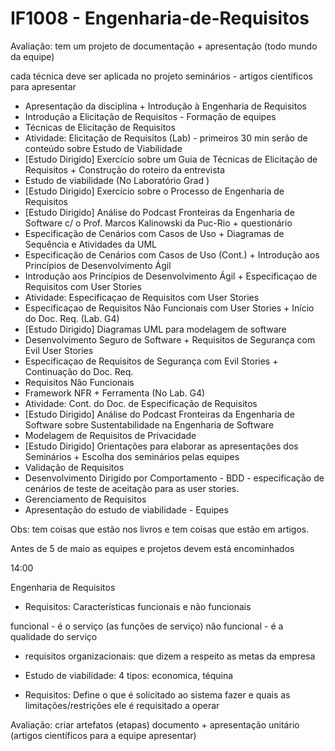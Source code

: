 # IF1008 - Engenharia-de-Requisitos

Avaliação: tem um projeto de documentação + apresentação (todo mundo da equipe)

cada técnica deve ser aplicada no projeto
seminários - artigos científicos para apresentar

- Apresentação da disciplina + Introdução à Engenharia de Requisitos
- Introdução a Elicitação de Requisitos - Formação de equipes
- Técnicas de Elicitação de Requisitos
- Atividade: Elicitação de Requisitos (Lab) - primeiros 30 min serão de conteúdo sobre Estudo de Viabilidade
- [Estudo Dirigido] Exercício sobre um Guia de Técnicas de Elicitação de Requisitos + Construção do roteiro da entrevista 
- Estudo de viabilidade (No Laboratório Grad )
- [Estudo Dirigido] Exercício sobre o Processo de Engenharia de Requisitos  
- [Estudo Dirigido] Análise do Podcast Fronteiras da Engenharia de Software c/ o Prof. Marcos Kalinowski da Puc-Rio  + questionário
- Especificação de Cenários com Casos de Uso + Diagramas de Sequência e Atividades da UML  
- Especificação de Cenários com Casos de Uso (Cont.) + Introdução aos Princípios de Desenvolvimento  Ágil
- Introdução aos Princípios de Desenvolvimento  Ágil + Especificaçao de Requisitos com User Stories 
- Atividade: Especificaçao de Requisitos com User Stories
- Especificaçao de Requisitos Não Funcionais com User Stories + Início do Doc. Req. (Lab. G4)
- [Estudo Dirigido] Diagramas UML para modelagem de software
- Desenvolvimento Seguro de Software + Requisitos de Segurança com Evil User Stories
- Especificaçao de Requisitos de Segurança com Evil Stories + Continuação do Doc. Req.
- Requisitos Não Funcionais
- Framework NFR + Ferramenta (No Lab. G4)
- Atividade: Cont. do Doc. de Especificação de Requisitos  
- [Estudo Dirigido] Análise do Podcast Fronteiras da Engenharia de Software sobre Sustentabilidade na Engenharia de Software   
- Modelagem de Requisitos de Privacidade
- [Estudo Dirigido] Orientações para elaborar as apresentações dos Seminários + Escolha dos seminários pelas equipes
- Validação de Requisitos
- Desenvolvimento Dirigido por Comportamento - BDD - especificação de cenários de teste de aceitação para as user stories.
- Gerenciamento de Requisitos
- Apresentação do estudo de viabilidade - Equipes

Obs: tem coisas que estão nos livros e tem coisas que estão em artigos.

Antes de 5 de maio as equipes e projetos devem está encominhados

14:00

Engenharia de Requisitos

- Requisitos: Características funcionais e não funcionais

funcional - é o serviço (as funções de serviço)
não funcional - é a qualidade do serviço

- requisitos organizacionais: que dizem a respeito as metas da empresa

- Estudo de viabilidade: 4 tipos: economica, téquina

- Requisitos: Define o que é solicitado ao sistema fazer e quais as limitações/restrições ele é requisitado a operar


Avaliação: criar artefatos (etapas) documento + apresentação unitário (artigos científicos para a equipe apresentar)


